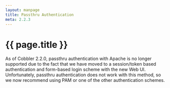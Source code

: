```yaml
---
layout: manpage
title: Passthru Authentication
meta: 2.2.3
---
```


# {{ page.title }}

As of Cobbler 2.2.0, passthru authentication with Apache is no longer supported due to the fact that we have moved to a session/token based authentication and form-based login scheme with the new Web UI. Unfortunately, passthru authentication does not work with this method, so we now recommend using PAM or one of the other authentication schemes.
